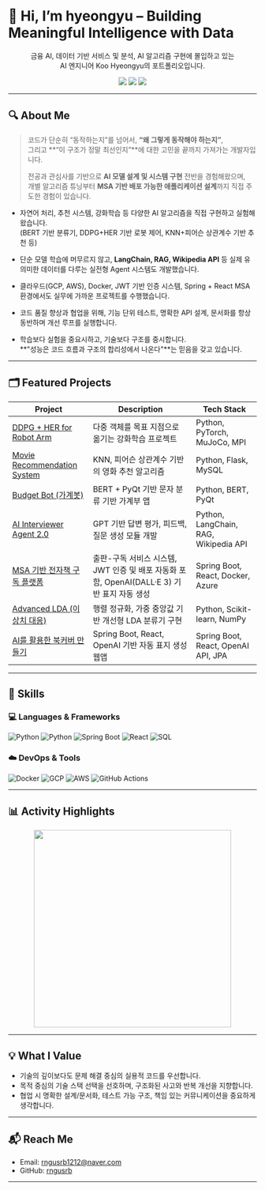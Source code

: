 # 👋 Hi, I’m hyeongyu – Building Meaningful Intelligence with Data

<p align="center">
  금융 AI, 데이터 기반 서비스 및 분석, AI 알고리즘 구현에 몰입하고 있는<br>
  AI 엔지니어 Koo Hyeongyu의 포트폴리오입니다.
</p>

<p align="center">
  <img src="https://img.shields.io/badge/AIVLE SCHOOL-KT-red?style=flat-square" />
  <img src="https://img.shields.io/badge/GPT-Driven-blue?style=flat-square&logo=openai&logoColor=white" />
  <img src="https://img.shields.io/badge/Data Engineering-Python%20%7C%20GCP%20%7C%20SQL-yellowgreen?style=flat-square" />
</p>

---

## 🔍 About Me

>코드가 단순히 “동작하는지”를 넘어서, **“왜 그렇게 동작해야 하는지”**,  
>그리고 **“이 구조가 정말 최선인지”**에 대한 고민을 끝까지 가져가는 개발자입니다.
>
>전공과 관심사를 기반으로 **AI 모델 설계 및 시스템 구현** 전반을 경험해왔으며,  
>개별 알고리즘 튜닝부터 **MSA 기반 배포 가능한 애플리케이션 설계**까지 직접 주도한 경험이 있습니다.

- 자연어 처리, 추천 시스템, 강화학습 등 다양한 AI 알고리즘을 직접 구현하고 실험해왔습니다.  
  (BERT 기반 분류기, DDPG+HER 기반 로봇 제어, KNN+피어슨 상관계수 기반 추천 등)

- 단순 모델 학습에 머무르지 않고, **LangChain, RAG, Wikipedia API** 등 실제 유의미한 데이터를 다루는 실전형 Agent 시스템도 개발했습니다.

- 클라우드(GCP, AWS), Docker, JWT 기반 인증 시스템, Spring + React MSA 환경에서도 실무에 가까운 프로젝트를 수행했습니다.

- 코드 품질 향상과 협업을 위해, 기능 단위 테스트, 명확한 API 설계, 문서화를 항상 동반하며 개선 루프를 실행합니다.

- 학습보다 실험을 중요시하고, 기술보다 구조를 중시합니다.  
  **"성능은 코드 흐름과 구조의 합리성에서 나온다"**는 믿음을 갖고 있습니다.

---

## 🗂️ Featured Projects

| Project | Description | Tech Stack |
|--------|-------------|------------|
| [DDPG + HER for Robot Arm](https://github.com/rngusrb/DDPG-Hindsight-Experience-Replay-for-Robot) | 다중 객체를 목표 지점으로 옮기는 강화학습 프로젝트 | Python, PyTorch, MuJoCo, MPI |
| [Movie Recommendation System](https://github.com/rngusrb/movie-recommendation-system-knn-Pearson-Correlation) | KNN, 피어슨 상관계수 기반의 영화 추천 알고리즘 | Python, Flask, MySQL |
| [Budget Bot (가계봇)](https://github.com/rngusrb/Budget-Bot-BERT-) | BERT + PyQt 기반 문자 분류 기반 가계부 앱 | Python, BERT, PyQt |
| [AI Interviewer Agent 2.0](https://github.com/rngusrb/ai_interviewer_agnet) | GPT 기반 답변 평가, 피드백, 질문 생성 모듈 개발 | Python, LangChain, RAG, Wikipedia API |
| [MSA 기반 전자책 구독 플랫폼](https://github.com/rngusrb/5th_miniproject) | 출판-구독 서비스 시스템, JWT 인증 및 배포 자동화 포함, OpenAI(DALL·E 3) 기반 표지 자동 생성 | Spring Boot, React, Docker, Azure |
| [Advanced LDA (이상치 대응)](https://github.com/rngusrb/Advanced-LDA) | 행렬 정규화, 가중 중앙값 기반 개선형 LDA 분류기 구현 | Python, Scikit-learn, NumPy |
| [AI를 활용한 북커버 만들기](https://github.com/rngusrb/aivle-bookcover-project) | Spring Boot, React, OpenAI 기반 자동 표지 생성 웹앱  | Spring Boot, React, OpenAI API, JPA |

---

## 🧠 Skills

### 💻 Languages & Frameworks  
![Python](https://img.shields.io/badge/Python-3776AB.svg?style=flat&logo=python&logoColor=white)
![Python](https://github.com/user-attachments/assets/cd3d6144-e77c-42b9-86eb-26d6f67ab5bc)
![Spring Boot](https://img.shields.io/badge/Spring_Boot-6DB33F.svg?style=flat&logo=springboot&logoColor=white)
![React](https://img.shields.io/badge/React-61DAFB.svg?style=flat&logo=react&logoColor=black)
![SQL](https://img.shields.io/badge/SQL-003B57?style=flat&logo=postgresql&logoColor=white)

### ☁️ DevOps & Tools  
![Docker](https://img.shields.io/badge/Docker-2496ED.svg?style=flat&logo=docker&logoColor=white)
![GCP](https://img.shields.io/badge/GCP-4285F4?style=flat&logo=googlecloud&logoColor=white)
![AWS](https://img.shields.io/badge/AWS-232F3E.svg?style=flat&logo=amazonaws&logoColor=white)
![GitHub Actions](https://img.shields.io/badge/GitHub_Actions-2088FF?style=flat&logo=githubactions&logoColor=white)

---

## 📊 Activity Highlights

<p align="center">
  <img src="https://github-readme-stats.vercel.app/api?username=rngusrb&show_icons=true&theme=tokyonight&count_private=true" width="400"/>
</p>

---

## 💡 What I Value

- 기술의 깊이보다도 문제 해결 중심의 실용적 코드를 우선합니다.
- 목적 중심의 기술 스택 선택을 선호하며, 구조화된 사고와 반복 개선을 지향합니다.
- 협업 시 명확한 설계/문서화, 테스트 가능 구조, 책임 있는 커뮤니케이션을 중요하게 생각합니다.

---

## 📬 Reach Me

- Email: [rngusrb1212@naver.com](mailto:rngusrb1212@naver.com)
- GitHub: [rngusrb](https://github.com/rngusrb)

---
